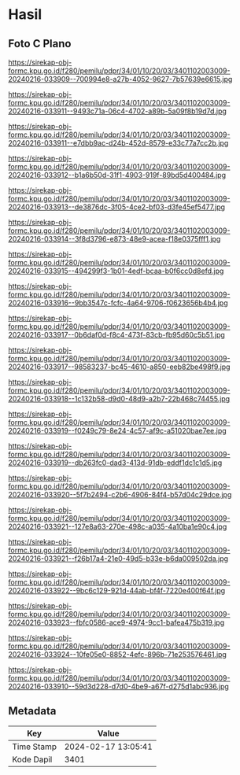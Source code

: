 # Hasil

## Foto C Plano

https://sirekap-obj-formc.kpu.go.id/f280/pemilu/pdpr/34/01/10/20/03/3401102003009-20240216-033909--700994e8-a27b-4052-9627-7b57639e6615.jpg

https://sirekap-obj-formc.kpu.go.id/f280/pemilu/pdpr/34/01/10/20/03/3401102003009-20240216-033911--9493c71a-06c4-4702-a89b-5a09f8b19d7d.jpg

https://sirekap-obj-formc.kpu.go.id/f280/pemilu/pdpr/34/01/10/20/03/3401102003009-20240216-033911--e7dbb9ac-d24b-452d-8579-e33c77a7cc2b.jpg

https://sirekap-obj-formc.kpu.go.id/f280/pemilu/pdpr/34/01/10/20/03/3401102003009-20240216-033912--b1a6b50d-31f1-4903-919f-89bd5d400484.jpg

https://sirekap-obj-formc.kpu.go.id/f280/pemilu/pdpr/34/01/10/20/03/3401102003009-20240216-033913--de3876dc-3f05-4ce2-bf03-d3fe45ef5477.jpg

https://sirekap-obj-formc.kpu.go.id/f280/pemilu/pdpr/34/01/10/20/03/3401102003009-20240216-033914--3f8d3796-e873-48e9-acea-f18e0375fff1.jpg

https://sirekap-obj-formc.kpu.go.id/f280/pemilu/pdpr/34/01/10/20/03/3401102003009-20240216-033915--494299f3-1b01-4edf-bcaa-b0f6cc0d8efd.jpg

https://sirekap-obj-formc.kpu.go.id/f280/pemilu/pdpr/34/01/10/20/03/3401102003009-20240216-033916--9bb3547c-fcfc-4a64-9706-f0623656b4b4.jpg

https://sirekap-obj-formc.kpu.go.id/f280/pemilu/pdpr/34/01/10/20/03/3401102003009-20240216-033917--0b6daf0d-f8c4-473f-83cb-fb95d60c5b51.jpg

https://sirekap-obj-formc.kpu.go.id/f280/pemilu/pdpr/34/01/10/20/03/3401102003009-20240216-033917--98583237-bc45-4610-a850-eeb82be498f9.jpg

https://sirekap-obj-formc.kpu.go.id/f280/pemilu/pdpr/34/01/10/20/03/3401102003009-20240216-033918--1c132b58-d9d0-48d9-a2b7-22b468c74455.jpg

https://sirekap-obj-formc.kpu.go.id/f280/pemilu/pdpr/34/01/10/20/03/3401102003009-20240216-033919--f0249c79-8e24-4c57-af9c-a51020bae7ee.jpg

https://sirekap-obj-formc.kpu.go.id/f280/pemilu/pdpr/34/01/10/20/03/3401102003009-20240216-033919--db263fc0-dad3-413d-91db-eddf1dc1c1d5.jpg

https://sirekap-obj-formc.kpu.go.id/f280/pemilu/pdpr/34/01/10/20/03/3401102003009-20240216-033920--5f7b2494-c2b6-4906-84f4-b57d04c29dce.jpg

https://sirekap-obj-formc.kpu.go.id/f280/pemilu/pdpr/34/01/10/20/03/3401102003009-20240216-033921--127e8a63-270e-498c-a035-4a10ba1e90c4.jpg

https://sirekap-obj-formc.kpu.go.id/f280/pemilu/pdpr/34/01/10/20/03/3401102003009-20240216-033921--f26b17a4-21e0-49d5-b33e-b6da009502da.jpg

https://sirekap-obj-formc.kpu.go.id/f280/pemilu/pdpr/34/01/10/20/03/3401102003009-20240216-033922--9bc6c129-921d-44ab-bf4f-7220e400f64f.jpg

https://sirekap-obj-formc.kpu.go.id/f280/pemilu/pdpr/34/01/10/20/03/3401102003009-20240216-033923--fbfc0586-ace9-4974-9cc1-bafea475b319.jpg

https://sirekap-obj-formc.kpu.go.id/f280/pemilu/pdpr/34/01/10/20/03/3401102003009-20240216-033924--10fe05e0-8852-4efc-896b-71e253576461.jpg

https://sirekap-obj-formc.kpu.go.id/f280/pemilu/pdpr/34/01/10/20/03/3401102003009-20240216-033910--59d3d228-d7d0-4be9-a67f-d275d1abc936.jpg


## Metadata

| Key        | Value               |
| ---------- | ------------------- |
| Time Stamp | 2024-02-17 13:05:41 |
| Kode Dapil | 3401                |



